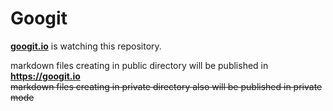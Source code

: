 # Googit

**[googit.io](https://googit.io)** is watching this repository.

markdown files creating in public directory will be published in **<https://googit.io>**  
~~markdown files creating in private directory also will be published in private mode~~